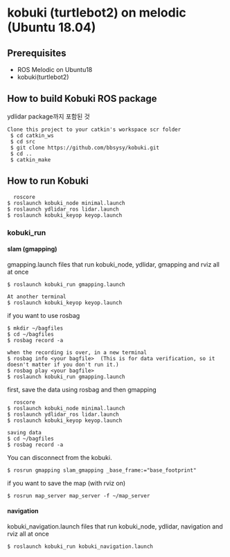 # kobuki (turtlebot2) on melodic (Ubuntu 18.04)



## Prerequisites

* ROS Melodic on  Ubuntu18
* kobuki(turtlebot2)

## How to build Kobuki ROS package

ydlidar package까지 포함된 것

```
Clone this project to your catkin's workspace scr folder
 $ cd catkin_ws
 $ cd src
 $ git clone https://github.com/bbsysy/kobuki.git
 $ cd ..
 $ catkin_make

```

## How to run Kobuki

```
  roscore
$ roslaunch kobuki_node minimal.launch
$ roslaunch ydlidar_ros lidar.launch
$ roslaunch kobuki_keyop keyop.launch
```

### kobuki_run

#### slam (gmapping)

gmapping.launch files that run kobuki_node, ydlidar, gmapping and rviz all at once

```
$ roslaunch kobuki_run gmapping.launch

At another terminal
$ roslaunch kobuki_keyop keyop.launch
```



if you want to use rosbag

```
$ mkdir ~/bagfiles
$ cd ~/bagfiles
$ rosbag record -a

when the recording is over, in a new terminal
$ rosbag info <your bagfile>  (This is for data verification, so it doesn't matter if you don't run it.)
$ rosbag play <your bagfile>
$ roslaunch kobuki_run gmapping.launch
```

first, save the data using rosbag and then gmapping

```
  roscore
$ roslaunch kobuki_node minimal.launch
$ roslaunch ydlidar_ros lidar.launch
$ roslaunch kobuki_keyop keyop.launch

saving data
$ cd ~/bagfiles
$ rosbag record -a
```

You can disconnect from the kobuki.

```
$ rosrun gmapping slam_gmapping _base_frame:="base_footprint"
```

if you want to save the map (with rviz on)

```
$ rosrun map_server map_server -f ~/map_server
```



#### navigation

kobuki_navigation.launch files that run kobuki_node, ydlidar, navigation and rviz all at once

```
$ roslaunch kobuki_run kobuki_navigation.launch
```

